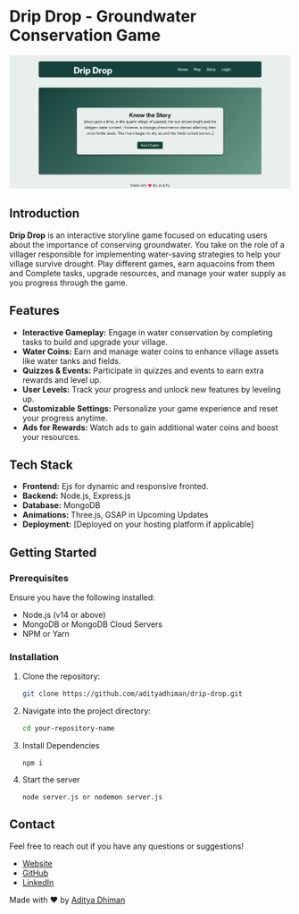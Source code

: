 # Drip Drop - Groundwater Conservation Game

![Preview](image.png)

## Introduction

**Drip Drop** is an interactive storyline game focused on educating users about the importance of conserving groundwater. You take on the role of a villager responsible for implementing water-saving strategies to help your village survive drought. Play different games, earn aquacoins from them and Complete tasks, upgrade resources, and manage your water supply as you progress through the game.

## Features

- **Interactive Gameplay:** Engage in water conservation by completing tasks to build and upgrade your village.
- **Water Coins:** Earn and manage water coins to enhance village assets like water tanks and fields.
- **Quizzes & Events:** Participate in quizzes and events to earn extra rewards and level up.
- **User Levels:** Track your progress and unlock new features by leveling up.
- **Customizable Settings:** Personalize your game experience and reset your progress anytime.
- **Ads for Rewards:** Watch ads to gain additional water coins and boost your resources.

## Tech Stack

- **Frontend:** Ejs for dynamic and responsive fronted.
- **Backend:** Node.js, Express.js
- **Database:** MongoDB
- **Animations:** Three.js, GSAP in Upcoming Updates
- **Deployment:** [Deployed on your hosting platform if applicable]

## Getting Started

### Prerequisites

Ensure you have the following installed:

- Node.js (v14 or above)
- MongoDB or MongoDB Cloud Servers
- NPM or Yarn

### Installation

1. Clone the repository:

   ```bash
   git clone https://github.com/adityadhiman/drip-drop.git
   ```

2. Navigate into the project directory:

   ```bash
   cd your-repository-name
   ```

3. Install Dependencies
   ```
   npm i
   ```
4. Start the server
   ```
   node server.js or nodemon server.js
   ```

## Contact

Feel free to reach out if you have any questions or suggestions!

- [Website](https://adityadhiman.in)
- [GitHub](https://github.com/adityadhiman-in)
- [LinkedIn](https://www.linkedin.com/in/adityadhiman-in)

Made with ❤️ by [Aditya Dhiman](https://adityadhiman.in)
